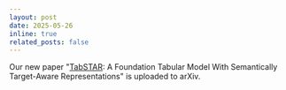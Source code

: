 ```yaml
---
layout: post
date: 2025-05-26
inline: true
related_posts: false
---
```

Our new paper "[TabSTAR](https://eilamshapira.com/TabSTAR): A Foundation Tabular Model With Semantically Target-Aware Representations" is uploaded to arXiv. 